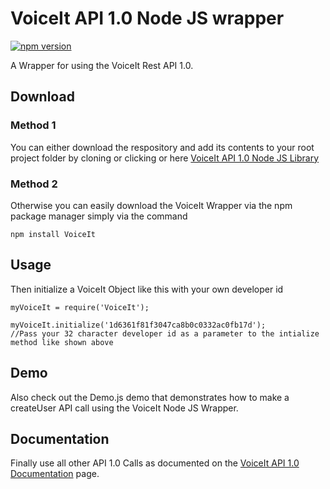 # VoiceIt API 1.0 Node JS wrapper
[![npm version](https://badge.fury.io/js/VoiceIt.svg)](https://badge.fury.io/js/VoiceIt)

A Wrapper for using the VoiceIt Rest API 1.0.

## Download
### Method 1
You can either download the respository and add its contents to your root project folder by cloning or clicking or here [VoiceIt API 1.0 Node JS Library](https://github.com/voiceittech/voiceit-nodejs/archive/master.zip)
### Method 2
Otherwise you can easily download the VoiceIt Wrapper via the npm package manager simply via the command
```
npm install VoiceIt
```

## Usage
Then initialize a VoiceIt Object like this with your own developer id
```nodejs
myVoiceIt = require('VoiceIt');

myVoiceIt.initialize('1d6361f81f3047ca8b0c0332ac0fb17d');
//Pass your 32 character developer id as a parameter to the intialize method like shown above
```
## Demo
Also check out the Demo.js demo that demonstrates how to make a createUser API call using the VoiceIt Node JS Wrapper.

## Documentation
Finally use all other API 1.0 Calls as documented on the [VoiceIt API 1.0 Documentation](https://siv.voiceprintportal.com/apidocs.jsp) page.
